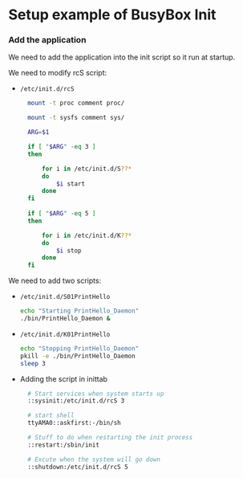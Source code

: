 
# Setup example of BusyBox Init

### Add the application

We need to add the application into the init script so it run at startup.

We need to modify rcS script:

- `/etc/init.d/rcS`

  ```bash
	mount -t proc comment proc/

	mount -t sysfs comment sys/

	ARG=$1

	if [ "$ARG" -eq 3 ]
	then

		for i in /etc/init.d/S??*
		do	
			$i start
		done
	fi	
	
	if [ "$ARG" -eq 5 ]
	then

		for i in /etc/init.d/K??*
		do	
			$i stop
		done
	fi	
  ```

We need to add two scripts:

- `/etc/init.d/S01PrintHello`

	```bash
	echo "Starting PrintHello_Daemon"
	./bin/PrintHello_Daemon &
	```

- `/etc/init.d/K01PrintHello`

	```bash
	echo "Stopping PrintHello_Daemon"
	pkill -e ./bin/PrintHello_Daemon
	sleep 3
  ```

- Adding the script in inittab

  ```bash
	# Start services when system starts up
	::sysinit:/etc/init.d/rcS 3

	# start shell
	ttyAMA0::askfirst:-/bin/sh
  
	# Stuff to do when restarting the init process
	::restart:/sbin/init
  
	# Excute when the system will go down
	::shutdown:/etc/init.d/rcS 5
  ```




